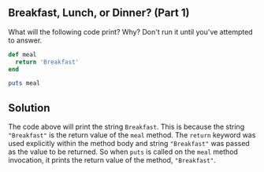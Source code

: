 ## Breakfast, Lunch, or Dinner? (Part 1)
What will the following code print? Why? Don't run it until you've attempted to answer.
```ruby
def meal
  return 'Breakfast'
end

puts meal
```

## Solution

The code above will print the string `Breakfast`. This is because the string `"Breakfast"` is the return value of the `meal` method. The `return` keyword was used explicitly within the method body and string `"Breakfast"` was passed as the value to be returned. So when `puts` is called on the `meal` method invocation, it prints the return value of the method, `"Breakfast"`.